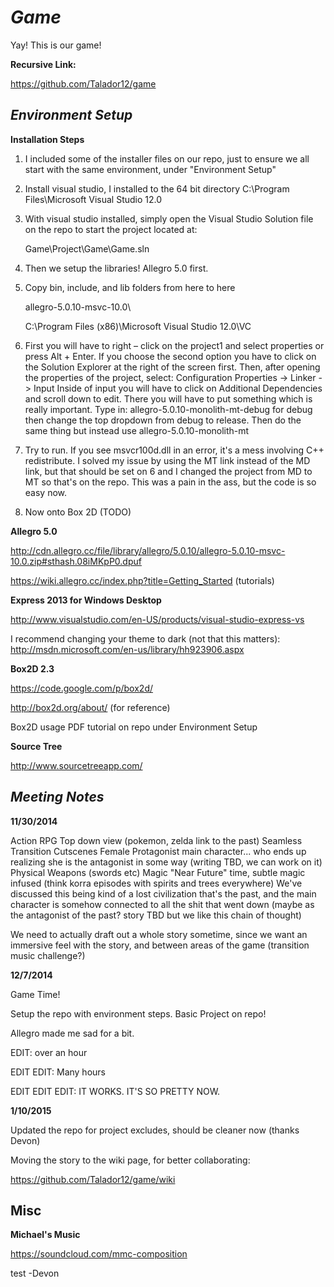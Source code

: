 *Game*
====

Yay! This is our game!

**Recursive Link:**

https://github.com/Talador12/game

*Environment Setup*
---

**Installation Steps**

1. I included some of the installer files on our repo, just to ensure we all start with the same environment, under "Environment Setup"
2. Install visual studio, I installed to the 64 bit directory C:\Program Files\Microsoft Visual Studio 12.0
3. With visual studio installed, simply open the Visual Studio Solution file on the repo to start the project located at:

	Game\Project\Game\Game.sln

4. Then we setup the libraries! Allegro 5.0 first.
5. Copy bin, include, and lib folders from here to here 

	allegro-5.0.10-msvc-10.0\

	C:\Program Files (x86)\Microsoft Visual Studio 12.0\VC
6. First you will have to right – click on the project1 and select properties or press Alt + Enter. If you choose the second option you have to click on the Solution Explorer at the right of the screen first. Then, after opening the properties of the project, select: Configuration Properties -> Linker -> Input Inside of input you will have to click on Additional Dependencies and scroll down to edit. There you will have to put something which is really important. Type in: allegro-5.0.10-monolith-mt-debug for debug then change the top dropdown from debug to release. Then do the same thing but instead use allegro-5.0.10-monolith-mt
7. Try to run. If you see msvcr100d.dll in an error, it's a mess involving C++ redistribute. I solved my issue by using the MT link instead of the MD link, but that should be set on 6 and I changed the project from MD to MT so that's on the repo.  This was a pain in the ass, but the code is so easy now.
8. Now onto Box 2D (TODO)


**Allegro 5.0**

http://cdn.allegro.cc/file/library/allegro/5.0.10/allegro-5.0.10-msvc-10.0.zip#sthash.08iMKpP0.dpuf

https://wiki.allegro.cc/index.php?title=Getting_Started (tutorials)

**Express 2013 for Windows Desktop**

http://www.visualstudio.com/en-US/products/visual-studio-express-vs

I recommend changing your theme to dark (not that this matters): http://msdn.microsoft.com/en-us/library/hh923906.aspx

**Box2D 2.3**

https://code.google.com/p/box2d/

http://box2d.org/about/ (for reference)

Box2D usage PDF tutorial on repo under Environment Setup

**Source Tree**

http://www.sourcetreeapp.com/

*Meeting Notes*
---

**11/30/2014**

Action RPG
Top down view (pokemon, zelda link to the past)
Seamless Transition
Cutscenes
Female Protagonist main character... who ends up realizing she is the antagonist in some way (writing TBD, we can work on it)
Physical Weapons (swords etc)
Magic
"Near Future" time, subtle magic infused (think korra episodes with spirits and trees everywhere)
We've discussed this being kind of a lost civilization that's the past, and the main character is somehow connected to all the shit that went down (maybe as the antagonist of the past? story TBD but we like this chain of thought)

We need to actually draft out a whole story sometime, since we want an immersive feel with the story, and between areas of the game (transition music challenge?)

**12/7/2014**

Game Time!

Setup the repo with environment steps.
Basic Project on repo!

Allegro made me sad for a bit.

EDIT: over an hour

EDIT EDIT: Many hours

EDIT EDIT EDIT: IT WORKS. IT'S SO PRETTY NOW.

**1/10/2015**

Updated the repo for project excludes, should be cleaner now (thanks Devon)

Moving the story to the wiki page, for better collaborating:

https://github.com/Talador12/game/wiki

Misc
---
**Michael's Music**

https://soundcloud.com/mmc-composition

test -Devon
